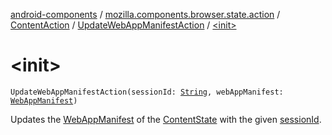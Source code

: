 [android-components](../../../index.md) / [mozilla.components.browser.state.action](../../index.md) / [ContentAction](../index.md) / [UpdateWebAppManifestAction](index.md) / [&lt;init&gt;](./-init-.md)

# &lt;init&gt;

`UpdateWebAppManifestAction(sessionId: `[`String`](https://kotlinlang.org/api/latest/jvm/stdlib/kotlin/-string/index.html)`, webAppManifest: `[`WebAppManifest`](../../../mozilla.components.concept.engine.manifest/-web-app-manifest/index.md)`)`

Updates the [WebAppManifest](../../../mozilla.components.concept.engine.manifest/-web-app-manifest/index.md) of the [ContentState](../../../mozilla.components.browser.state.state/-content-state/index.md) with the given [sessionId](session-id.md).

